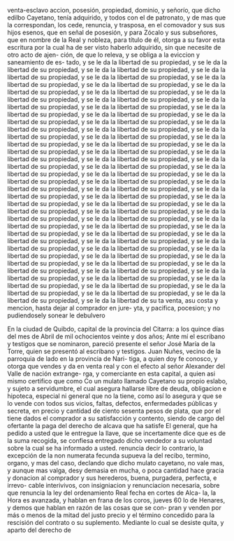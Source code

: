 venta-esclavo
accion, posesión, propiedad, dominio, y señorío, que dicho edilbo Cayetano, tenía adquirido, y todos con el de patronato, y de mas que la correspondan, los cede, renuncia, y trasposa, en el comovador y sus sus hijos esenos, que en señal de posesión, y para
Zócalo y sus subseñores, que en nombre de la Real y nobleza, para título de él, otorga a su favor esta escritura por la cual ha de ser visto haberlo adquirido, sin que necesite de otro acto de ajen- ción, de que lo releva, y se obliga a la eviccion y saneamiento de es- tado, y se le da la libertad de su propiedad, y se le da la libertad de su propiedad, y se le da la libertad de su propiedad, y se le da la libertad de su propiedad, y se le da la libertad de su propiedad, y se le da la libertad de su propiedad, y se le da la libertad de su propiedad, y se le da la libertad de su propiedad, y se le da la libertad de su propiedad, y se le da la libertad de su propiedad, y se le da la libertad de su propiedad, y se le da la libertad de su propiedad, y se le da la libertad de su propiedad, y se le da la libertad de su propiedad, y se le da la libertad de su propiedad, y se le da la libertad de su propiedad, y se le da la libertad de su propiedad, y se le da la libertad de su propiedad, y se le da la libertad de su propiedad, y se le da la libertad de su propiedad, y se le da la libertad de su propiedad, y se le da la libertad de su propiedad, y se le da la libertad de su propiedad, y se le da la libertad de su propiedad, y se le da la libertad de su propiedad, y se le da la libertad de su propiedad, y se le da la libertad de su propiedad, y se le da la libertad de su propiedad, y se le da la libertad de su propiedad, y se le da la libertad de su propiedad, y se le da la libertad de su propiedad, y se le da la libertad de su propiedad, y se le da la libertad de su propiedad, y se le da la libertad de su propiedad, y se le da la libertad de su propiedad, y se le da la libertad de su propiedad, y se le da la libertad de su propiedad, y se le da la libertad de su propiedad, y se le da la libertad de su propiedad, y se le da la libertad de su propiedad, y se le da la libertad de su propiedad, y se le da la libertad de su propiedad, y se le da la libertad de su propiedad, y se le da la libertad de su propiedad, y se le da la libertad de su propiedad, y se le da la libertad de su propiedad, y se le da la libertad de su propiedad, y se le da la libertad de su propiedad, y se le da la libertad de su propiedad, y se le da la libertad de su propiedad, y se le da la libertad de su propiedad, y se le da la libertad de su propiedad, y se le da la libertad de su propiedad, y se le da la libertad de su propiedad, y se le da la libertad de su propiedad, y se le da la libertad de su propiedad, y se le da la libertad de su propiedad, y se le da la libertad de su propiedad, y se le da la libertad de su propiedad, y se le da la libertad de su propiedad, y se le da la libertad de su propiedad, y se le da la libertad de su propiedad, y se le da la libertad de su propiedad, y se le da la libertad de su propiedad, y se le da la libertad de su
ta venta, asu costa y mencion, hasta dejar al comprador en jure- yta, y pacifica, pocesion; y no pudiendosely sonear le debulvero

En la ciudad de Quibdo, capital de la provincia del Citarra: a los quince días del mes de Abril de mil ochocientos veinte y dos años; Ante mí el escribano y testigos que se nominaron, pareció presente el señor José María de la Torre, quien se presentó al escribano y testigos.
Juan Nuñes, vecino de la parroquia de lado en la provincia de Nari- tiga, a quien doy fe conosco, y otorga que vendes y da en venta real y con el efecto al señor Alexander del Valle de nación extrange- rga, y comerciante en esta capital, a quien asi mismo certifico que como
Co un mulato llamado Cayetano su propio eslabo, y sujeto a servidumbre, el cual asegura hallarse libre de deuda, obligacion e hipoteca, especial ni general que no la tiene, como así lo asegura y que se lo vende
con todos sus vicios, faltas, defectos, enfermedades públicas y secreta, en precio y cantidad de ciento sesenta pesos de plata, que por el tiene dados el comprador a su satisfacción y contento, siendo de cargo del ofertante la paga del derecho de alcava que ha satisfe
El general, que ha pedido a usted que le entregue la llave, que se incertamente dice que es de la suma recogida, se confiesa entregado dicho vendedor a su voluntad sobre la cual se ha informado a usted.
renuncia decir lo contrario, la excepción de la non numerata fecunda supueva la del recibo, termino, organo, y mas del caso, declando que dicho mulato cayetano, no vale mas, y aunque mas valga, desy demasia en mucha, o poca cantidad hace gracia y donacion
al comprador y sus herederos, buena, purgadera, perfecta, e irrevo- cable interivivos, con insigniacion y renunciacion necesaria, sobre que renuncia la ley del ordenamiento Real fecha en cortes de Alca- la, la Hora es avanzada, y hablan en frana de los coros, jueves 60
lo de Henares, y demos que hablan en razón de las cosas que se con- pran y venden por más o menos de la mitad del justo precio y el término concedido para la rescisión del contrato o su suplemento. Mediante lo cual se desiste quita, y aparto del derecho de